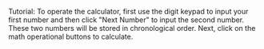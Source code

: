 Tutorial: To operate the calculator, first use the digit keypad to input your first number and then click "Next Number" to input the second number. 
These two numbers will be stored in chronological order.
Next, click on the math operational buttons to calculate.
